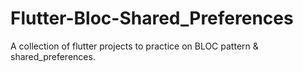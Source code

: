 # Flutter-Bloc-Shared_Preferences
A collection of flutter projects to practice on BLOC pattern &amp; shared_preferences.
